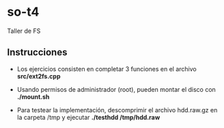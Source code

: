 # so-t4

Taller de FS

## Instrucciones

* Los ejercicios consisten en completar 3 funciones en el archivo **src/ext2fs.cpp**

* Usando permisos de administrador (root), pueden montar el disco con **./mount.sh**

* Para testear la implementación, descomprimir el archivo hdd.raw.gz en la carpeta /tmp y ejecutar **./testhdd /tmp/hdd.raw**
